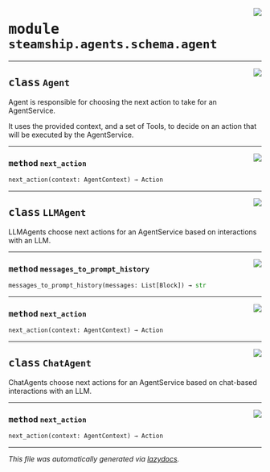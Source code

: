 <!-- markdownlint-disable -->

<a href="https://github.com/steamship-core/python-client/tree/main/src/steamship/agents/schema/agent.py#L0"><img align="right" style="float:right;" src="https://img.shields.io/badge/-source-cccccc?style=flat-square"></a>

# <kbd>module</kbd> `steamship.agents.schema.agent`






---

<a href="https://github.com/steamship-core/python-client/tree/main/src/steamship/agents/schema/agent.py#L16"><img align="right" style="float:right;" src="https://img.shields.io/badge/-source-cccccc?style=flat-square"></a>

## <kbd>class</kbd> `Agent`
Agent is responsible for choosing the next action to take for an AgentService. 

It uses the provided context, and a set of Tools, to decide on an action that will be executed by the AgentService. 




---

<a href="https://github.com/steamship-core/python-client/tree/main/src/steamship/agents/schema/agent.py#L29"><img align="right" style="float:right;" src="https://img.shields.io/badge/-source-cccccc?style=flat-square"></a>

### <kbd>method</kbd> `next_action`

```python
next_action(context: AgentContext) → Action
```






---

<a href="https://github.com/steamship-core/python-client/tree/main/src/steamship/agents/schema/agent.py#L34"><img align="right" style="float:right;" src="https://img.shields.io/badge/-source-cccccc?style=flat-square"></a>

## <kbd>class</kbd> `LLMAgent`
LLMAgents choose next actions for an AgentService based on interactions with an LLM. 




---

<a href="https://github.com/steamship-core/python-client/tree/main/src/steamship/agents/schema/agent.py#L47"><img align="right" style="float:right;" src="https://img.shields.io/badge/-source-cccccc?style=flat-square"></a>

### <kbd>method</kbd> `messages_to_prompt_history`

```python
messages_to_prompt_history(messages: List[Block]) → str
```





---

<a href="https://github.com/steamship-core/python-client/tree/main/src/steamship/agents/schema/agent.py#L43"><img align="right" style="float:right;" src="https://img.shields.io/badge/-source-cccccc?style=flat-square"></a>

### <kbd>method</kbd> `next_action`

```python
next_action(context: AgentContext) → Action
```






---

<a href="https://github.com/steamship-core/python-client/tree/main/src/steamship/agents/schema/agent.py#L65"><img align="right" style="float:right;" src="https://img.shields.io/badge/-source-cccccc?style=flat-square"></a>

## <kbd>class</kbd> `ChatAgent`
ChatAgents choose next actions for an AgentService based on chat-based interactions with an LLM. 




---

<a href="https://github.com/steamship-core/python-client/tree/main/src/steamship/agents/schema/agent.py#L29"><img align="right" style="float:right;" src="https://img.shields.io/badge/-source-cccccc?style=flat-square"></a>

### <kbd>method</kbd> `next_action`

```python
next_action(context: AgentContext) → Action
```








---

_This file was automatically generated via [lazydocs](https://github.com/ml-tooling/lazydocs)._
